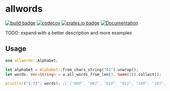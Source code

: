 # allwords

[![build badge](https://github.com/lmammino/allwords/workflows/Rust/badge.svg)](https://github.com/lmammino/allwords/actions?query=workflow%3ARust)
[![codecov](https://codecov.io/gh/lmammino/allwords/branch/master/graph/badge.svg)](https://codecov.io/gh/lmammino/allwords)
[![crates.io badge](https://img.shields.io/crates/v/allwords.svg)](https://crates.io/crates/allwords)
[![Documentation](https://docs.rs/allwords/badge.svg)](https://docs.rs/allwords)

TODO: expand with a better description and more examples


## Usage

```rust
use allwords::Alphabet;

let alphabet = Alphabet::from_chars_string("01").unwrap();
let words: Vec<String> = a.all_words_from_len(3, Some(3)).collect();

println!("{:?}", words); // ["000", "001", "010", "011", "100", "101", "110", "111"]
```
